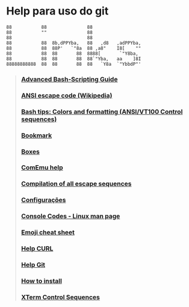 # Help para uso do git

```dos
88           88               88                    
88           ""               88                    
88                            88                    
88           88  8b,dPPYba,   88   ,d8   ,adPPYba,  
88           88  88P'   `"8a  88 ,a8"    I8[    ""  
88           88  88       88  8888[       `"Y8ba,   
88           88  88       88  88`"Yba,   aa    ]8I  
88888888888  88  88       88  88   `Y8a  `"YbbdP"'  
```

>### [Advanced Bash-Scripting Guide](https://www.tldp.org/LDP/abs/html/index.html)
>
>### [ANSI escape code (Wikipedia)](https://en.wikipedia.org/wiki/ANSI_escape_code)
>
>### [Bash tips: Colors and formatting (ANSI/VT100 Control sequences)](https://misc.flogisoft.com/bash/tip_colors_and_formatting)
>
>### [Bookmark](./bookmarks%2020190919.html)
>
>### [Boxes](https://boxes.thomasjensen.com)
>
>### [ComEmu help](https://conemu.github.io/en/AnsiEscapeCodes.html)
>
>### [Compilation of all escape sequences](http://bjh21.me.uk/all-escapes/all-escapes.txt)
>
>### [Configurações](https://gist.github.com/GiovaniPM/7f5457fb99ca42b8e490e438132a7048)
> 
>### [Console Codes - Linux man page](https://linux.die.net/man/4/console_codes)
>
>### [Emoji cheat sheet](https://www.webfx.com/tools/emoji-cheat-sheet/)
>
>### [Help CURL](https://curl.haxx.se/docs/manual.html)
>
>### [Help Git](./git%20help.md)
>
>### [How to install](./How%20to%20Install.md)
>
>### [XTerm Control Sequences](https://invisible-island.net/xterm/ctlseqs/ctlseqs.html)
